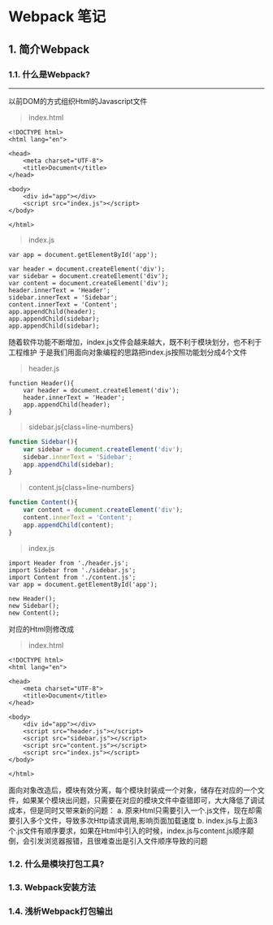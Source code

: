 # Webpack 笔记

## 1. 简介Webpack

### 1.1. 什么是Webpack?
---
以前DOM的方式组织Html的Javascript文件

>index.html
```Html{class=line-numbers}
<!DOCTYPE html>
<html lang="en">

<head>
    <meta charset="UTF-8">
    <title>Document</title>
</head>

<body>
    <div id="app"></div>
    <script src="index.js"></script>
</body>

</html>
```

>index.js
```Javascript{class=line-numbers}
var app = document.getElementById('app');

var header = document.createElement('div');
var sidebar = document.createElement('div');
var content = document.createElement('div');
header.innerText = 'Header';
sidebar.innerText = 'Sidebar';
content.innerText = 'Content';
app.appendChild(header);
app.appendChild(sidebar);
app.appendChild(sidebar);
```
随着软件功能不断增加，index.js文件会越来越大，既不利于模块划分，也不利于工程维护
于是我们用面向对象编程的思路把index.js按照功能划分成4个文件

>header.js
```Javascript{class=line-numbers}
function Header(){
    var header = document.createElement('div');
    header.innerText = 'Header';
    app.appendChild(header);
}
```
>sidebar.js{class=line-numbers}
```Javascript
function Sidebar(){
    var sidebar = document.createElement('div');
    sidebar.innerText = 'Sidebar';
    app.appendChild(sidebar);
}
```
>content.js{class=line-numbers}
```Javascript
function Content(){
    var content = document.createElement('div');
    content.innerText = 'Content';
    app.appendChild(content);
}
```
>index.js
```Javascript{class=line-numbers}
import Header from './header.js';
import Sidebar from './sidebar.js';
import Content from './content.js';
var app = document.getElementById('app');

new Header();
new Sidebar();
new Content();
```
对应的Html则修改成

>index.html
```Html{class=line-numbers}
<!DOCTYPE html>
<html lang="en">

<head>
    <meta charset="UTF-8">
    <title>Document</title>
</head>

<body>
    <div id="app"></div>
    <script src="header.js"></script>
    <script src="sidebar.js"></script>
    <script src="content.js"></script>
    <script src="index.js"></script>
</body>

</html>
```
面向对象改造后，模块有效分离，每个模块封装成一个对象，储存在对应的一个文件，如果某个模块出问题，只需要在对应的模块文件中查错即可，大大降低了调试成本，但是同时又带来新的问题：
a. 原来Html只需要引入一个.js文件，现在却需要引入多个文件，导致多次Http请求调用,影响页面加载速度
b. index.js与上面3个.js文件有顺序要求，如果在Html中引入的时候，index.js与content.js顺序颠倒，会引发浏览器报错，且很难查出是引入文件顺序导致的问题



### 1.2. 什么是模块打包工具?


### 1.3. Webpack安装方法

### 1.4. 浅析Webpack打包输出